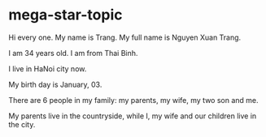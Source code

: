 # mega-star-topic

Hi every one. My name is Trang. My full name is Nguyen Xuan Trang.

I am 34 years old. I am from Thai Binh.

I live in HaNoi city now.

My birth day is January, 03.

There are 6 people in my family: my parents, my wife, my two son and me.

My parents live in the countryside, while I, my wife and our children live in the city.

